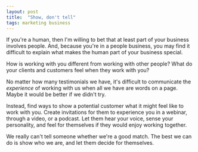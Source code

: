 ```yaml
---
layout: post
title:  "Show, don't tell"
tags: marketing business
---
```


If you're a human, then I'm willing to bet that at least part of your business involves people. And, because you're in a people business, you may find it difficult to explain what makes the human part of your business special.

How is working with you different from working with other people? What do your clients and customers feel when they work with you?

No matter how many testimonials we have, it's difficult to communicate the *experience* of working with us when all we have are words on a page. Maybe it would be better if we didn't try.

Instead, find ways to show a potential customer what it might feel like to work with you. Create invitations for them to experience you in a webinar, through a video, or a podcast. Let them hear your voice, sense your personality, and feel for themselves if they would enjoy working together.

We really can't tell someone whether we're a good match. The best we can do is show who we are, and let them decide for themselves.